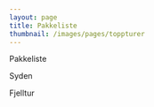 ```yaml
---
layout: page
title: Pakkeliste
thumbnail: /images/pages/toppturer
---
```


Pakkeliste


Syden

Fjelltur


